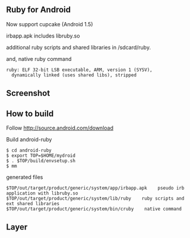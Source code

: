 ## Ruby for Android

Now support cupcake (Android 1.5)

irbapp.apk includes libruby.so

additional ruby scripts and shared libraries in /sdcard/ruby.

and, native ruby command

    ruby: ELF 32-bit LSB executable, ARM, version 1 (SYSV),
      dynamically linked (uses shared libs), stripped

## Screenshot

## How to build
Follow http://source.android.com/download

Build android-ruby

    $ cd android-ruby
    $ export TOP=$HOME/mydroid
    $ . $TOP/build/envsetup.sh
    $ mm

generated files

    $TOP/out/target/product/generic/system/app/irbapp.apk    pseudo irb application with libruby.so
    $TOP/out/target/product/generic/system/lib/ruby    ruby scripts and ext shared libraries
    $TOP/out/target/product/generic/system/bin/cruby    native command

## Layer
